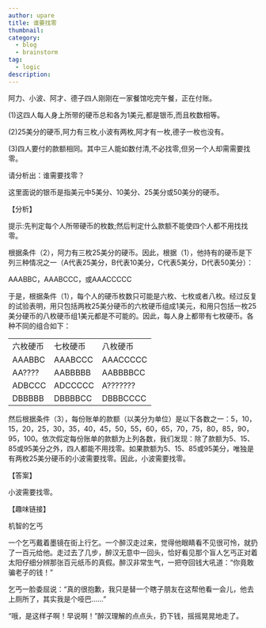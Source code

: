 ```yaml
---
author: upare
title: 谁要找零
thumbnail:
category:
  - blog
  - brainstorm
tag:
  - logic
description: 
---
```

阿力、小波、阿才、德子四人刚刚在一家餐馆吃完午餐，正在付账。

(1)这四人每人身上所带的硬币总和各为1美元,都是银币,而且枚数相等。

(2)25美分的硬币,阿力有三枚,小波有两枚,阿才有一枚,德子一枚也没有。

(3)四人要付的款额相同。其中三人能如数付清,不必找零,但另一个人却需需要找零。

请分析出：谁需要找零？

这里面说的银币是指美元中5美分、10美分、25美分或50美分的硬币。

【分析】

提示:先判定每个人所带硬币的枚数;然后判定什么款额不能使四个人都不用找找零。

根据条件（2），阿力有三枚25美分的硬币。因此，根据（1），他持有的硬币是下列三种情况之一（A代表25美分，B代表10美分，C代表5美分，D代表50美分）：

AAABBC，AAABCCC，或AAACCCCC

于是，根据条件（1），每个人的硬币枚数只可能是六枚、七枚或者八枚。经过反复的试验表明，用只包括两枚25美分硬币的六枚硬币组成1美元，和用只包括一枚25美分硬币的八枚硬币组1美元都是不可能的。因此，每人身上都带有七枚硬币。各种不同的组合如下：

<table><tr><td>六枚硬币</td><td>七枚硬币</td><td>八枚硬币</td></tr><tr><td>AAABBC</td><td>AAABCCC</td><td>AAACCCCC</td></tr><tr><td>AA????</td><td>AABBBBB</td><td>AABBBBCC</td></tr><tr><td>ADBCCC</td><td>ADCCCCC</td><td>A???????</td></tr><tr><td>DBBBBB</td><td>DBBBBCC</td><td>DBBBCCCC</td></tr></table>

然后根据条件（3），每份账单的款额（以美分为单位）是以下各数之一：5，10，15，20，25，30，35，40，45，50，55，60，65，70，75，80，85，90，95，100。依次假定每份账单的款额为上列各数，我们发现：除了款额为5、15、85或95美分之外，四人都能不用找零。如果款额为5、15、85或95美分，唯独是有两枚25美分硬币的小波需要找零。因此，小波需要找零。

【答案】

小波需要找零。

【趣味链接】

机智的乞丐

一个乞丐戴着墨镜在街上行乞。一个醉汉走过来，觉得他眼睛看不见很可怜，就扔了一百元给他。走过去了几步，醉汉无意中一回头，恰好看见那个盲人乞丐正对着太阳仔细分辨那张百元纸币的真假。醉汉非常生气，一把夺回钱大吼道：“你竟敢骗老子的钱！”

乞丐一脸委屈说：“真的很抱歉，我只是替一个瞎子朋友在这帮他看一会儿，他去上厕所了，其实我是个哑巴……”

“哦，是这样子啊！早说啊！”醉汉理解的点点头，扔下钱，摇摇晃晃地走了。